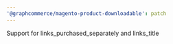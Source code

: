 ```yaml
---
'@graphcommerce/magento-product-downloadable': patch
---
```


Support for links_purchased_separately and links_title
